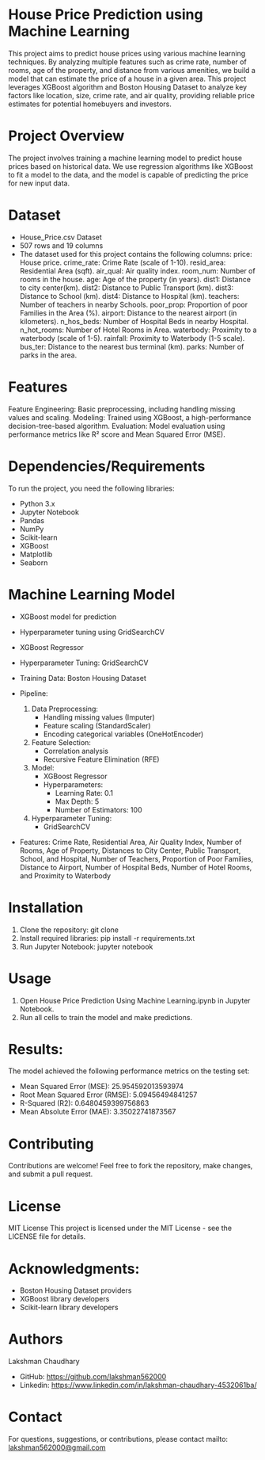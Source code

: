 # House Price Prediction using Machine Learning
This project aims to predict house prices using various machine learning techniques. By analyzing multiple features such as crime rate, number of rooms, age of the property, and distance from various amenities, we build a model that can estimate the price of a house in a given area.
This project leverages XGBoost algorithm and Boston Housing Dataset to analyze key factors like location, size, crime rate, and air quality, providing reliable price estimates for potential homebuyers and investors.

# Project Overview
The project involves training a machine learning model to predict house prices based on historical data. We use regression algorithms like XGBoost to fit a model to the data, and the model is capable of predicting the price for new input data.


# Dataset

- House_Price.csv Dataset
- 507 rows and 19 columns
- The dataset used for this project contains the following columns:
price: House price.
crime_rate: Crime Rate (scale of 1-10).
resid_area: Residential Area (sqft).
air_qual: Air quality index.
room_num: Number of rooms in the house.
age: Age of the property (in years).
dist1: Distance to city center(km).
dist2: Distance to Public Transport (km).
dist3: Distance to School (km).
dist4: Distance to Hospital (km).
teachers: Number of teachers in nearby Schools.
poor_prop: Proportion of poor Families in the Area (%).
airport: Distance to the nearest airport (in kilometers).
n_hos_beds: Number of Hospital Beds in nearby Hospital.
n_hot_rooms: Number of Hotel Rooms in Area.
waterbody: Proximity to a waterbody (scale of 1-5).
rainfall: Proximity to Waterbody (1-5 scale).
bus_ter: Distance to the nearest bus terminal (km).
parks: Number of parks in the area.

# Features
Feature Engineering: Basic preprocessing, including handling missing values and scaling.
Modeling: Trained using XGBoost, a high-performance decision-tree-based algorithm.
Evaluation: Model evaluation using performance metrics like R² score and Mean Squared Error (MSE).


# Dependencies/Requirements

To run the project, you need the following libraries:

- Python 3.x
- Jupyter Notebook
- Pandas
- NumPy
- Scikit-learn
- XGBoost
- Matplotlib
- Seaborn


# Machine Learning Model

- XGBoost model for prediction
- Hyperparameter tuning using GridSearchCV
- XGBoost Regressor
- Hyperparameter Tuning: GridSearchCV
- Training Data: Boston Housing Dataset
- Pipeline:
    1. Data Preprocessing:
        - Handling missing values (Imputer)
        - Feature scaling (StandardScaler)
        - Encoding categorical variables (OneHotEncoder)
    2. Feature Selection:
        - Correlation analysis
        - Recursive Feature Elimination (RFE)
    3. Model:
        - XGBoost Regressor
        - Hyperparameters:
            - Learning Rate: 0.1
            - Max Depth: 5
            - Number of Estimators: 100
    4. Hyperparameter Tuning:
        - GridSearchCV

- Features: Crime Rate, Residential Area, Air Quality Index, Number of Rooms, Age of Property, Distances to City Center, Public Transport, School, and Hospital, Number of Teachers, Proportion of Poor Families, Distance to Airport, Number of Hospital Beds, Number of Hotel Rooms, and Proximity to Waterbody


  
# Installation

1. Clone the repository: git clone
2. Install required libraries: pip install -r requirements.txt
3. Run Jupyter Notebook: jupyter notebook


# Usage

1. Open House Price Prediction Using Machine Learning.ipynb in Jupyter Notebook.
2. Run all cells to train the model and make predictions.


# Results:

The model achieved the following performance metrics on the testing set:

- Mean Squared Error (MSE): 25.954592013593974
- Root Mean Squared Error (RMSE): 5.09456494841257
- R-Squared (R2): 0.6480459399756863
- Mean Absolute Error (MAE): 3.35022741873567



# Contributing

Contributions are welcome! Feel free to fork the repository, make changes, and submit a pull request.

# License

MIT License
This project is licensed under the MIT License - see the LICENSE file for details.

# Acknowledgments:

- Boston Housing Dataset providers
- XGBoost library developers
- Scikit-learn library developers

# Authors

Lakshman Chaudhary
- GitHub: https://github.com/lakshman562000
- Linkedin: https://www.linkedin.com/in/lakshman-chaudhary-4532061ba/


# Contact

For questions, suggestions, or contributions, please contact mailto: lakshman562000@gmail.com


